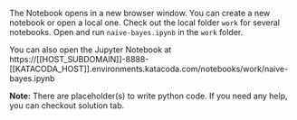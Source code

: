 The Notebook opens in a new browser window. You can create a new notebook or open a local one. Check out the local folder `work` for several notebooks. Open and run `naive-bayes.ipynb` in the `work` folder.

You can also open the Jupyter Notebook at https://[[HOST_SUBDOMAIN]]-8888-[[KATACODA_HOST]].environments.katacoda.com/notebooks/work/naive-bayes.ipynb

**Note:**
There are placeholder(s) to write python code. If you need any help, you can checkout solution tab.